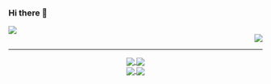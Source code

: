 ### Hi there 👋


<div align=left>
  <a href="https://github-readme-stats.vercel.app/api?username=Soohan-Park&count_private=true&show_icons=true">
    <img align="center" src="https://github-readme-stats.vercel.app/api?username=Soohan-Park&count_private=true&show_icons=true" />
  </a>
</div>


<div align=right>
  <a href="https://github-readme-stats.vercel.app/api/top-langs/?username=Soohan-Park&layout=compact">
    <img align="center" src="https://github-readme-stats.vercel.app/api/top-langs/?username=Soohan-Park&layout=compact" />
  </a>
</div>


***  

<div align=center>
  <a href="https://github.com/Soohan-Park/Practice-CT-2020">
    <img align="center" src="https://github-readme-stats.vercel.app/api/pin/?username=Soohan-Park&repo=Practice-CT-2020" />
  </a>
  <a href="https://github.com/Soohan-Park/Blockchain">
    <img align="center" src="https://github-readme-stats.vercel.app/api/pin/?username=Soohan-Park&repo=Blockchain" />
  </a>
  <br/>
  <a href="https://github.com/Soohan-Park/Practice-CT-2020">
    <img align="center" src="https://github-readme-stats.vercel.app/api/pin/?username=Soohan-Park&repo=Practice-CT-2020" />
  </a>
  <a href="https://github.com/Soohan-Park/Blockchain">
    <img align="center" src="https://github-readme-stats.vercel.app/api/pin/?username=Soohan-Park&repo=Blockchain" />
  </a>
</div>


<!--
**Soohan-Park/Soohan-Park** is a ✨ _special_ ✨ repository because its `README.md` (this file) appears on your GitHub profile.

Here are some ideas to get you started:

- 🔭 I’m currently working on ...
- 🌱 I’m currently learning ...
- 👯 I’m looking to collaborate on ...
- 🤔 I’m looking for help with ...
- 💬 Ask me about ...
- 📫 How to reach me: ...
- 😄 Pronouns: ...
- ⚡ Fun fact: ...
-->
